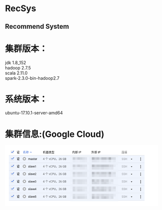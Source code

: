 # RecSys
## Recommend System

# 集群版本：
jdk 1.8_152<br/>
hadoop 2.7.5<br/>
scala 2.11.0<br/>
spark-2.3.0-bin-hadoop2.7<br/>
# 系统版本：
ubuntu-17.10.1-server-amd64<br/>
# 集群信息:(Google Cloud)
![](https://github.com/yuejinglove/RecSys/raw/master/bin/img.png) <br/>
